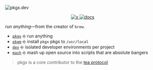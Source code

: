 ![pkgx.dev](https://pkgx.dev/banner.png)

<p align="center">
  <a href="https://x.com/pkgxdev">
    <img src="https://img.shields.io/badge/-pkgxdev-2675f5?logo=x&color=000&logoColor=fff" alt="x" />
  </a>
  <a href="https://docs.pkgx.sh">
    <img src="https://img.shields.io/badge/-docs-2675f5?logoColor=fff&color=4156E1&logo=gitbook" alt="docs" />
  </a>
</p>

*run anything*—from the creator of `brew`.

* [`pkgx`](https://github.com/pkgxdev/pkgx) ⎆ run anything
* [`pkgm`](https://github.com/pkgxdev/pkgm) ⎆ install `pkgx` pkgs to `/usr/local`
* [`dev`](https://github.com/pkgxdev/dev) ⎆ isolated developer environments per project
* [`mash`](https://github.com/pkgxdev/mash) ⎆ mash up open source into scripts that are absolute bangers

> pkgx is a core contributor to the [tea protocol](https://github.com/teaxyz)

